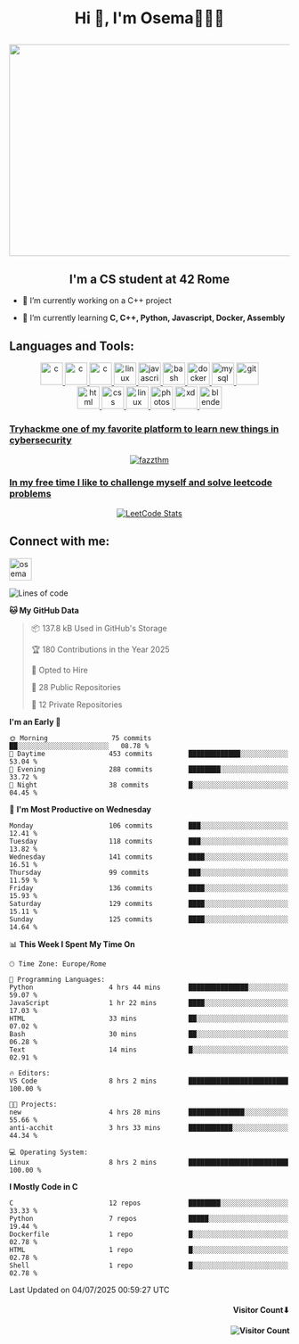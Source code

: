 <h1 align="center">Hi 👋, I'm Osema👨🏽‍💻</h1>

<!-- <h2 align="center"> <a href="https://www.showmyip.com/"><img src="https://github.com/OsemaFadhel/OsemaFadhel/blob/main/img/cybersecurity%20framework.webp" /></a> </h2> -->

<!-- <h2 align="center"> <img src="https://github.com/OsemaFadhel/OsemaFadhel/blob/main/img/1712000100607257.gif" width="900" height="380" /> </h2> -->

<h2 align="center"> <img src="https://github.com/OsemaFadhel/OsemaFadhel/blob/main/img/tumblr_nv2fdyCF5y1tile93o1_500.gif" width="800" height="380" /> </h2>


<h2 align="center">I'm a CS student at 42 Rome</h3>

- 🔭 I’m currently working on a C++ project

- 🌱 I’m currently learning **C, C++, Python, Javascript, Docker, Assembly**

<!-- <h2 align="center"> <img src="https://github.com/OsemaFadhel/42-Cursus/blob/main/intra.png" width="800" height="380" /> </h2> -->


<h2 align="left">Languages and Tools:</h3>
<p align="center"> 
</a> <a href="https://en.wikipedia.org/wiki/C_(programming_language)" target="_blank" rel="noreferrer">  <img src="https://skillicons.dev/icons?i=c" alt="c" width="40" height="40"/> 
</a> <a href="https://en.wikipedia.org/wiki/C%2B%2B" target="_blank" rel="noreferrer">  <img src="https://skillicons.dev/icons?i=cpp" alt="c" width="40" height="40"/> 
</a> <a href="https://www.python.org/" target="_blank" rel="noreferrer">  <img src="https://skillicons.dev/icons?i=py" alt="c" width="40" height="40"/> 
</a> <a href="https://www.linux.org/" target="_blank" rel="noreferrer"> <img src="https://skillicons.dev/icons?i=linux" alt="linux" width="40" height="40"/>
 </a> <a href="https://www.javascript.com/" target="_blank" rel="noreferrer"> <img src="https://skillicons.dev/icons?i=js" alt="javascript" width="40" height="40"/>
</a> <a href="https://www.gnu.org/software/bash/" target="_blank" rel="noreferrer"> <img src="https://skillicons.dev/icons?i=bash" alt="bash" width="40" height="40"/> 
</a> <a href="https://www.docker.com/" target="_blank" rel="noreferrer"> <img src="https://skillicons.dev/icons?i=docker" alt="docker" width="40" height="40"/> 
</a> <a href="https://www.mysql.com/" target="_blank" rel="noreferrer"> <img src="https://skillicons.dev/icons?i=mysql" alt="mysql" width="40" height="40"/> 
</a> <a href="https://git-scm.com/" target="_blank" rel="noreferrer"> <img src="https://skillicons.dev/icons?i=git" alt="git" width="40" height="40"/> <br>
</a> <a href="https://en.wikipedia.org/wiki/HTML" target="_blank" rel="noreferrer"> <img src="https://skillicons.dev/icons?i=html" alt="html" width="40" height="40"/> 
</a> <a href="https://en.wikipedia.org/wiki/CSS" target="_blank" rel="noreferrer"> <img src="https://skillicons.dev/icons?i=css" alt="css" width="40" height="40"/> 
</a> <a href="https://code.visualstudio.com/" target="_blank" rel="noreferrer"> <img src="https://skillicons.dev/icons?i=vscode" alt="linux" width="40" height="40"/>
</a> <a href="https://www.photoshop.com/enwhat" target="_blank" rel="noreferrer"> <img src="https://skillicons.dev/icons?i=ps" alt="photoshop" width="40" height="40"/> 
</a> <a href="https://www.adobe.com/products/xd.html" target="_blank" rel="noreferrer"> <img src="https://skillicons.dev/icons?i=xd" alt="xd" width="40" height="40"/> 
</a> <a href="https://www.blender.org/" target="_blank" rel="noreferrer"><img src="https://skillicons.dev/icons?i=blender" alt="blender" width="40" height="40"/> 
</p>

<h3 align="leftt">Tryhackme one of my favorite platform to learn new things in cybersecurity</h3>
<p align="center">
<a href="https://tryhackme.com/p/fazzel"><img src="https://tryhackme-badges.s3.amazonaws.com/fazzel.png" alt="fazzthm"  />
</p>


<h3 align="leftt">In my free time I like to challenge myself and solve leetcode problems</h3>
<p align="center">
  <a href="https://leetcode.com/OsemaFadhel/">
    <img src="https://leetcard.jacoblin.cool/OsemaFadhel?theme=nord&font=Anek%20Tamil&ext=activity" alt="LeetCode Stats">
  </a>
</p>

<h2 align="leftt">Connect with me:</h2>
<p align="left">
<a href="https://it.linkedin.com/in/osema-fadhel-7a1996174?trk=people-guest_people_search-card" target="blank"><img align="center" src="https://skillicons.dev/icons?i=linkedin" alt="osema fadhel" height="40" width="40" /></a>
</p>


<!--START_SECTION:waka-->
![Lines of code](https://img.shields.io/badge/From%20Hello%20World%20I%27ve%20Written-1.4%20million%20lines%20of%20code-blue)

**🐱 My GitHub Data** 

> 📦 137.8 kB Used in GitHub's Storage 
 > 
> 🏆 180 Contributions in the Year 2025
 > 
> 💼 Opted to Hire
 > 
> 📜 28 Public Repositories 
 > 
> 🔑 12 Private Repositories 
 > 
**I'm an Early 🐤** 

```text
🌞 Morning                75 commits          ██░░░░░░░░░░░░░░░░░░░░░░░   08.78 % 
🌆 Daytime                453 commits         █████████████░░░░░░░░░░░░   53.04 % 
🌃 Evening                288 commits         ████████░░░░░░░░░░░░░░░░░   33.72 % 
🌙 Night                  38 commits          █░░░░░░░░░░░░░░░░░░░░░░░░   04.45 % 
```
📅 **I'm Most Productive on Wednesday** 

```text
Monday                   106 commits         ███░░░░░░░░░░░░░░░░░░░░░░   12.41 % 
Tuesday                  118 commits         ███░░░░░░░░░░░░░░░░░░░░░░   13.82 % 
Wednesday                141 commits         ████░░░░░░░░░░░░░░░░░░░░░   16.51 % 
Thursday                 99 commits          ███░░░░░░░░░░░░░░░░░░░░░░   11.59 % 
Friday                   136 commits         ████░░░░░░░░░░░░░░░░░░░░░   15.93 % 
Saturday                 129 commits         ████░░░░░░░░░░░░░░░░░░░░░   15.11 % 
Sunday                   125 commits         ████░░░░░░░░░░░░░░░░░░░░░   14.64 % 
```


📊 **This Week I Spent My Time On** 

```text
🕑︎ Time Zone: Europe/Rome

💬 Programming Languages: 
Python                   4 hrs 44 mins       ███████████████░░░░░░░░░░   59.07 % 
JavaScript               1 hr 22 mins        ████░░░░░░░░░░░░░░░░░░░░░   17.03 % 
HTML                     33 mins             ██░░░░░░░░░░░░░░░░░░░░░░░   07.02 % 
Bash                     30 mins             ██░░░░░░░░░░░░░░░░░░░░░░░   06.28 % 
Text                     14 mins             █░░░░░░░░░░░░░░░░░░░░░░░░   02.91 % 

🔥 Editors: 
VS Code                  8 hrs 2 mins        █████████████████████████   100.00 % 

🐱‍💻 Projects: 
new                      4 hrs 28 mins       ██████████████░░░░░░░░░░░   55.66 % 
anti-acchit              3 hrs 33 mins       ███████████░░░░░░░░░░░░░░   44.34 % 

💻 Operating System: 
Linux                    8 hrs 2 mins        █████████████████████████   100.00 % 
```

**I Mostly Code in C** 

```text
C                        12 repos            ████████░░░░░░░░░░░░░░░░░   33.33 % 
Python                   7 repos             █████░░░░░░░░░░░░░░░░░░░░   19.44 % 
Dockerfile               1 repo              █░░░░░░░░░░░░░░░░░░░░░░░░   02.78 % 
HTML                     1 repo              █░░░░░░░░░░░░░░░░░░░░░░░░   02.78 % 
Shell                    1 repo              █░░░░░░░░░░░░░░░░░░░░░░░░   02.78 % 
```




 Last Updated on 04/07/2025 00:59:27 UTC
<!--END_SECTION:waka-->

<h4 align="right">Visitor Count⬇</h4>

<h4 align="right"> 

![Visitor Count](https://profile-counter.glitch.me/OsemaFadhel/count.svg) </h4>
